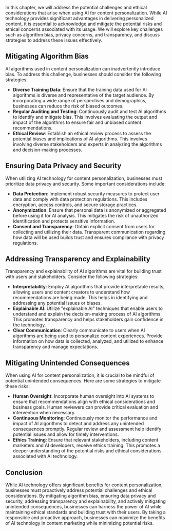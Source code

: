 
In this chapter, we will address the potential challenges and ethical considerations that arise when using AI for content personalization. While AI technology provides significant advantages in delivering personalized content, it is essential to acknowledge and mitigate the potential risks and ethical concerns associated with its usage. We will explore key challenges such as algorithm bias, privacy concerns, and transparency, and discuss strategies to address these issues effectively.

## Mitigating Algorithm Bias

AI algorithms used in content personalization can inadvertently introduce bias. To address this challenge, businesses should consider the following strategies:

- **Diverse Training Data**: Ensure that the training data used for AI algorithms is diverse and representative of the target audience. By incorporating a wide range of perspectives and demographics, businesses can reduce the risk of biased outcomes.
- **Regular Auditing and Testing**: Continuously audit and test AI algorithms to identify and mitigate bias. This involves evaluating the output and impact of the algorithms to ensure fair and unbiased content recommendations.
- **Ethical Review**: Establish an ethical review process to assess the potential biases and implications of AI algorithms. This involves involving diverse stakeholders and experts in analyzing the algorithms and decision-making processes.

## Ensuring Data Privacy and Security

When utilizing AI technology for content personalization, businesses must prioritize data privacy and security. Some important considerations include:

- **Data Protection**: Implement robust security measures to protect user data and comply with data protection regulations. This includes encryption, access controls, and secure storage practices.
- **Anonymization**: Ensure that personal data is anonymized or aggregated before using it for AI analysis. This mitigates the risk of unauthorized identification and protects sensitive information.
- **Consent and Transparency**: Obtain explicit consent from users for collecting and utilizing their data. Transparent communication regarding how data will be used builds trust and ensures compliance with privacy regulations.

## Addressing Transparency and Explainability

Transparency and explainability of AI algorithms are vital for building trust with users and stakeholders. Consider the following strategies:

- **Interpretability**: Employ AI algorithms that provide interpretable results, allowing users and content creators to understand how recommendations are being made. This helps in identifying and addressing any potential issues or biases.
- **Explainable AI**: Utilize "explainable AI" techniques that enable users to understand and explain the decision-making process of AI algorithms. This promotes transparency and helps stakeholders gain confidence in the technology.
- **Clear Communication**: Clearly communicate to users when AI algorithms are being used to personalize content experiences. Provide information on how data is collected, analyzed, and utilized to enhance transparency and manage expectations.

## Mitigating Unintended Consequences

When using AI for content personalization, it is crucial to be mindful of potential unintended consequences. Here are some strategies to mitigate these risks:

- **Human Oversight**: Incorporate human oversight into AI systems to ensure that recommendations align with ethical considerations and business goals. Human reviewers can provide critical evaluation and intervention when necessary.
- **Continuous Monitoring**: Continuously monitor the performance and impact of AI algorithms to detect and address any unintended consequences promptly. Regular review and assessment help identify potential issues and allow for timely interventions.
- **Ethics Training**: Ensure that relevant stakeholders, including content marketers and AI developers, receive ethics training. This promotes a deeper understanding of the potential risks and ethical considerations associated with AI technology.

## Conclusion

While AI technology offers significant benefits for content personalization, businesses must proactively address potential challenges and ethical considerations. By mitigating algorithm bias, ensuring data privacy and security, addressing transparency and explainability, and actively mitigating unintended consequences, businesses can harness the power of AI while maintaining ethical standards and building trust with their users. By taking a responsible and proactive approach, businesses can maximize the benefits of AI technology in content marketing while minimizing potential risks.
